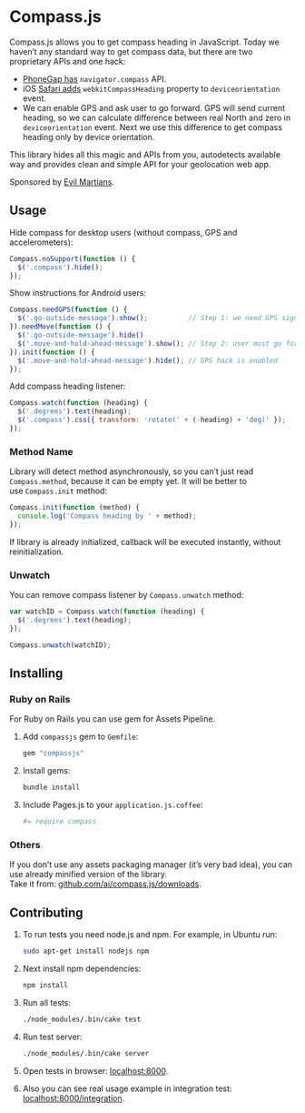 # Compass.js

Compass.js allows you to get compass heading in JavaScript.
Today we haven’t any standard way to get compass data,
but there are two proprietary APIs and one hack:

* [PhoneGap has] `navigator.compass` API.
* iOS [Safari adds] `webkitCompassHeading` property to `deviceorientation` event.
* We can enable GPS and ask user to go forward. GPS will send current heading,
  so we can calculate difference between real North and zero in
  `deviceorientation` event. Next we use this difference to get compass heading
  only by device orientation.

This library hides all this magic and APIs from you, autodetects available
way and provides clean and simple API for your geolocation web app.

Sponsored by [Evil Martians].

[PhoneGap has]:  http://docs.phonegap.com/phonegap_compass_compass.md.html
[Safari adds]:   http://developer.apple.com/library/safari/#documentation/SafariDOMAdditions/Reference/DeviceOrientationEventClassRef/DeviceOrientationEvent/DeviceOrientationEvent.html
[Evil Martians]: http://evilmartians.com/

## Usage


Hide compass for desktop users (without compass, GPS and accelerometers):

```js
Compass.noSupport(function () {
  $('.compass').hide();
});
```

Show instructions for Android users:

```js
Compass.needGPS(function () {
  $('.go-outside-message').show();          // Step 1: we need GPS signal
}).needMove(function () {
  $('.go-outside-message').hide()
  $('.move-and-hold-ahead-message').show(); // Step 2: user must go forward
}).init(function () {
  $('.move-and-hold-ahead-message').hide(); // GPS hack is enabled
});
```

Add compass heading listener:

```js
Compass.watch(function (heading) {
  $('.degrees').text(heading);
  $('.compass').css({ transform: 'rotate(' + (-heading) + 'deg)' });
});
```

### Method Name

Library will detect method asynchronously, so you can’t just read
`Compass.method`, because it can be empty yet. It will be better to
use `Compass.init` method:

```js
Compass.init(function (method) {
  console.log('Compass heading by ' + method);
});
```

If library is already initialized, callback will be executed instantly,
without reinitialization.

### Unwatch

You can remove compass listener by `Compass.unwatch` method:

```js
var watchID = Compass.watch(function (heading) {
  $('.degrees').text(heading);
});

Compass.unwatch(watchID);
```

## Installing

### Ruby on Rails

For Ruby on Rails you can use gem for Assets Pipeline.

1. Add `compassjs` gem to `Gemfile`:

   ```ruby
   gem "compassjs"
   ```

2. Install gems:

   ```sh
   bundle install
   ```

3. Include Pages.js to your `application.js.coffee`:

   ```coffee
   #= require compass
   ```

### Others

If you don’t use any assets packaging manager (it’s very bad idea), you can use
already minified version of the library.
Take it from: [github.com/ai/compass.js/downloads].

[github.com/ai/compass.js/downloads]: https://github.com/ai/compass.js/downloads

## Contributing

1. To run tests you need node.js and npm. For example, in Ubuntu run:

   ```sh
   sudo apt-get install nodejs npm
   ```

2. Next install npm dependencies:

   ```sh
   npm install
   ```

3. Run all tests:

   ```sh
   ./node_modules/.bin/cake test
   ```

4. Run test server:

   ```sh
   ./node_modules/.bin/cake server
   ```

5. Open tests in browser: [localhost:8000].
6. Also you can see real usage example in integration test:
   [localhost:8000/integration].

[localhost:8000]: http://localhost:8000
[localhost:8000/integration]: http://localhost:8000/integration
